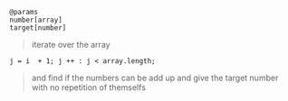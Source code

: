     @params
    number[array]
    target[number]

> iterate over the array

```i = 0 ; i ++ : i < array.length;
j = i  + 1; j ++ : j < array.length;
```

> and find if the numbers can be add up and give the target number with no repetition of themselfs
